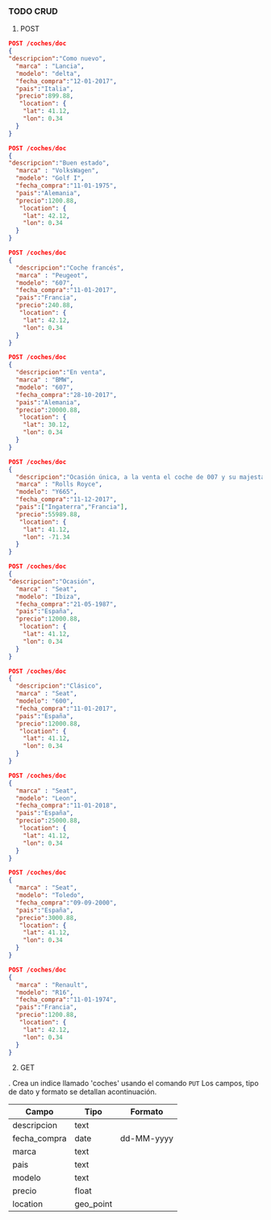 ### TODO CRUD

1. POST 
```json
POST /coches/doc
{
"descripcion":"Como nuevo",
  "marca" : "Lancia",
  "modelo": "delta",
  "fecha_compra":"12-01-2017",
  "pais":"Italia",
  "precio":899.88,
   "location": { 
    "lat": 41.12,
    "lon": 0.34
  }
} 

POST /coches/doc
{
"descripcion":"Buen estado",
  "marca" : "VolksWagen",
  "modelo": "Golf I",
  "fecha_compra":"11-01-1975",
  "pais":"Alemania",
  "precio":1200.88,
   "location": { 
    "lat": 42.12,
    "lon": 0.34
  }
} 

POST /coches/doc
{
  "descripcion":"Coche francés",
  "marca" : "Peugeot",
  "modelo": "607",
  "fecha_compra":"11-01-2017",
  "pais":"Francia",
  "precio":240.88,
   "location": { 
    "lat": 42.12,
    "lon": 0.34
  }
} 

POST /coches/doc
{
  "descripcion":"En venta",
  "marca" : "BMW",
  "modelo": "607",
  "fecha_compra":"28-10-2017",
  "pais":"Alemania",
  "precio":20000.88,
   "location": { 
    "lat": 30.12,
    "lon": 0.34
  }
}

POST /coches/doc
{
  "descripcion":"Ocasión única, a la venta el coche de 007 y su majestad la reina de Inglaterra",
  "marca" : "Rolls Royce",
  "modelo": "Y665",
  "fecha_compra":"11-12-2017",
  "pais":["Ingaterra","Francia"],
  "precio":55989.88,
   "location": { 
    "lat": 41.12,
    "lon": -71.34
  }
} 

POST /coches/doc
{
"descripcion":"Ocasión",
  "marca" : "Seat",
  "modelo": "Ibiza",
  "fecha_compra":"21-05-1987",
  "pais":"España",
  "precio":12000.88,
   "location": { 
    "lat": 41.12,
    "lon": 0.34
  }
} 

POST /coches/doc
{
  "descripcion":"Clásico",
  "marca" : "Seat",
  "modelo": "600",
  "fecha_compra":"11-01-2017",
  "pais":"España",
  "precio":12000.88,
   "location": { 
    "lat": 41.12,
    "lon": 0.34
  }
} 

POST /coches/doc
{
  "marca" : "Seat",
  "modelo": "Leon",
  "fecha_compra":"11-01-2018",
  "pais":"España",
  "precio":25000.88,
   "location": { 
    "lat": 41.12,
    "lon": 0.34
  }
} 

POST /coches/doc
{
  "marca" : "Seat",
  "modelo": "Toledo",
  "fecha_compra":"09-09-2000",
  "pais":"España",
  "precio":3000.88,
   "location": { 
    "lat": 41.12,
    "lon": 0.34
  }
} 

POST /coches/doc
{
  "marca" : "Renault",
  "modelo": "R16",
  "fecha_compra":"11-01-1974",
  "pais":"Francia",
  "precio":1200.88,
   "location": { 
    "lat": 42.12,
    "lon": 0.34
  }
} 
```
2. GET



. Crea un indice llamado 'coches' usando el comando `PUT` Los campos, tipo de dato y formato se detallan acontinuación.

| Campo        | Tipo      | Formato    |
|--------------|-----------|------------|
| descripcion  | text      |            |
| fecha_compra | date      | dd-MM-yyyy |
| marca        | text      |            |
| pais         | text      |            |
| modelo       | text      |            |
| precio       | float     |            |
| location     | geo_point |            |
